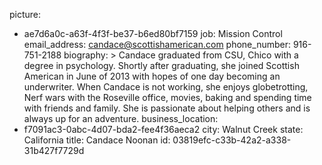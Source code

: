 picture:
  - ae7d6a0c-a63f-4f3f-be37-b6ed80bf7159
job: Mission Control
email_address: candace@scottishamerican.com
phone_number: 916-751-2188
biography: >
  Candace graduated from CSU, Chico with a degree in psychology. Shortly after graduating, she joined
  Scottish American in June of 2013 with hopes of one day becoming an underwriter. When Candace is not
  working, she enjoys globetrotting, Nerf wars with the Roseville office, movies, baking and spending
  time with friends and family. She is passionate about helping others and is always up for an
  adventure.
business_location:
  - f7091ac3-0abc-4d07-bda2-fee4f36aeca2
city: Walnut Creek
state: California
title: Candace Noonan
id: 03819efc-c33b-42a2-a338-31b427f7729d

